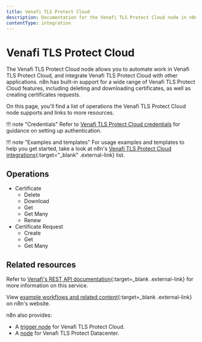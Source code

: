 ```yaml
---
title: Venafi TLS Protect Cloud
description: Documentation for the Venafi TLS Protect Cloud node in n8n, a workflow automation platform. Includes details of operations and configuration, and links to examples and credentials information.
contentType: integration
---
```


# Venafi TLS Protect Cloud

The Venafi TLS Protect Cloud node allows you to automate work in Venafi TLS Protect Cloud, and integrate Venafi TLS Protect Cloud with other applications. n8n has built-in support for a wide range of Venafi TLS Protect Cloud features, including deleting and downloading certificates, as well as creating certificates requests. 

On this page, you'll find a list of operations the Venafi TLS Protect Cloud node supports and links to more resources.

!!! note "Credentials"
    Refer to [Venafi TLS Protect Cloud credentials](/integrations/builtin/credentials/venafitlsprotectcloud/) for guidance on setting up authentication. 

!!! note "Examples and templates"
    For usage examples and templates to help you get started, take a look at n8n's [Venafi TLS Protect Cloud integrations](https://n8n.io/integrations/venafi-tls-protect-cloud/){:target="_blank" .external-link} list.

## Operations

* Certificate
	* Delete
	* Download
	* Get
	* Get Many
	* Renew
* Certificate Request
	* Create
	* Get
	* Get Many

## Related resources

Refer to [Venafi's REST API documentation](https://docs.venafi.cloud/api/vaas-rest-api/){:target=_blank .external-link} for more information on this service.

View [example workflows and related content](https://n8n.io/integrations/venafi-tls-protect-cloud/){:target=_blank .external-link} on n8n's website.

n8n also provides:

* A [trigger node](/integrations/builtin/trigger-nodes/n8n-nodes-base.venafitlsprotectcloudtrigger/) for Venafi TLS Protect Cloud.
* A [node](/integrations/builtin/app-nodes/n8n-nodes-base.venafitlsprotectdatacenter/) for Venafi TLS Protect Datacenter.

